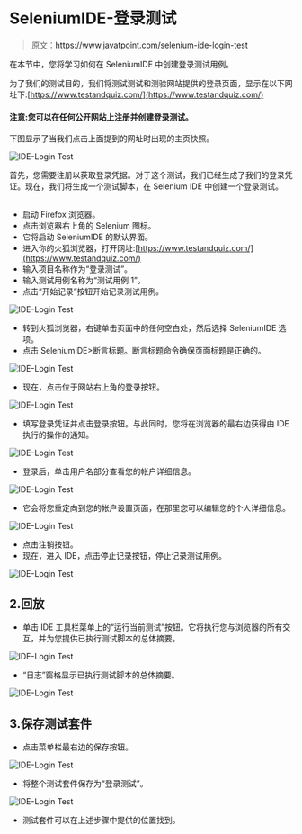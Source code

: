 # SeleniumIDE-登录测试

> 原文：<https://www.javatpoint.com/selenium-ide-login-test>

在本节中，您将学习如何在 SeleniumIDE 中创建登录测试用例。

为了我们的测试目的，我们将测试测试和测验网站提供的登录页面，显示在以下网址下:[https://www.testandquiz.com/](https://www.testandquiz.com/)

#### 注意:您可以在任何公开网站上注册并创建登录测试。

下图显示了当我们点击上面提到的网址时出现的主页快照。

![IDE-Login Test](img/0fc661e17f793d965154a28341bb5867.png)

首先，您需要注册以获取登录凭据。对于这个测试，我们已经生成了我们的登录凭证。现在，我们将生成一个测试脚本，在 Selenium IDE 中创建一个登录测试。

## 

*   启动 Firefox 浏览器。
*   点击浏览器右上角的 Selenium 图标。
*   它将启动 SeleniumIDE 的默认界面。
*   进入你的火狐浏览器，打开网址:[https://www.testandquiz.com/](https://www.testandquiz.com/)
*   输入项目名称作为“登录测试”。
*   输入测试用例名称为“测试用例 1”。
*   点击“开始记录”按钮开始记录测试用例。

![IDE-Login Test](img/b8db5a1e207ab1d7181822114611f419.png)

*   转到火狐浏览器，右键单击页面中的任何空白处，然后选择 SeleniumIDE 选项。
*   点击 SeleniumIDE>断言标题。断言标题命令确保页面标题是正确的。

![IDE-Login Test](img/f691aaf4f7091412501dc744a8ae756d.png)

*   现在，点击位于网站右上角的登录按钮。

![IDE-Login Test](img/b2000743979507a568910574240e3840.png)

*   填写登录凭证并点击登录按钮。与此同时，您将在浏览器的最右边获得由 IDE 执行的操作的通知。

![IDE-Login Test](img/b8b3ec80771a6af1c6c25d95c42aa104.png)

*   登录后，单击用户名部分查看您的帐户详细信息。

![IDE-Login Test](img/5a560e7fe0fa0f7a78de5585f8dc51af.png)

*   它会将您重定向到您的帐户设置页面，在那里您可以编辑您的个人详细信息。

![IDE-Login Test](img/0e87b2aad9890bbf302e1d128b4b1907.png)

*   点击注销按钮。
*   现在，进入 IDE，点击停止记录按钮，停止记录测试用例。

![IDE-Login Test](img/19bd0dd156e6db3c4f543df6a614add9.png)

## 2.回放

*   单击 IDE 工具栏菜单上的“运行当前测试”按钮。它将执行您与浏览器的所有交互，并为您提供已执行测试脚本的总体摘要。

![IDE-Login Test](img/65a9dee31f2c233b8ccb613a175d0a0b.png)

*   “日志”窗格显示已执行测试脚本的总体摘要。

![IDE-Login Test](img/9914e2ac5243724c13286371803fef31.png)

## 3.保存测试套件

*   点击菜单栏最右边的保存按钮。

![IDE-Login Test](img/4b0e8563ec63f5f44a184fd785a66c5c.png)

*   将整个测试套件保存为“登录测试”。

![IDE-Login Test](img/abd7cee44357c8b8b3cce296f1909cbd.png)

*   测试套件可以在上述步骤中提供的位置找到。